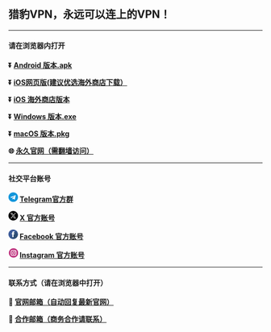 ## 猎豹VPN，永远可以连上的VPN！ #
- - - -
#### 请在浏览器内打开

**:arrow_double_down: [Android 版本.apk](https://github.com/lbvpn/vpn/raw/main/files/liebao-v2.9.1-29.apk)**

**:arrow_double_down: [iOS网页版(建议优选海外商店下载）](https://lbvpn.github.io/vpn/appstore/login.html?channel=GitHub)** 

**:arrow_double_down: [iOS 海外商店版本](https://apps.apple.com/us/app/cc-vpn/id1593555019)**

**:arrow_double_down: [Windows 版本.exe](https://github.com/lbvpn/vpn/raw/refs/heads/main/files/liebao%5Bofficial%5D-v3.0.0.exe)**

**:arrow_double_down: [macOS 版本.pkg](https://github.com/lbvpn/vpn/raw/refs/heads/main/files/liebao-v3.0.1%5Bdefault%5D.pkg)**

**:globe_with_meridians: [永久官网（需翻墙访问）](https://www.lbvpn.cc)** 
- - - -
#### 社交平台账号

**<img src="./image/telegram.png" height=19> [Telegram官方群](https://t.me/lbvpn01)**

**<img src="./image/x.png" height=19> [X 官方账号](https://twitter.com/lbvpn_)**

**<img src="./image/facebook.png" height=19> [Facebook 官方账号](https://www.facebook.com/profile.php?id=61558562240396)**

**<img src="./image/ins.png" height=19> [Instagram 官方账号](https://instagram.com/lbvpn_)**

- - - -
#### 联系方式（请在浏览器中打开）

**:e-mail: [官网邮箱（自动回复最新官网）](mailto:kf@lbvpn.cc)**

**:e-mail: [合作邮箱（商务合作请联系）](mailto:hezuo@lbvpn.cc)**
